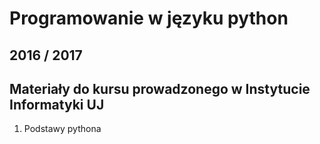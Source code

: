# Programowanie w języku python
## 2016 / 2017

## Materiały do kursu prowadzonego w Instytucie Informatyki UJ

1. Podstawy pythona
